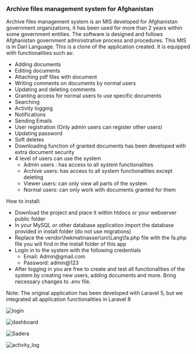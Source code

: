 <h3 style="text-center;" >Archive files management system for Afghanistan </h3>
Archive files management system is an MIS developed for Afghanistan government organizations, it has been used for more than 2 years within some government entities. The software is designed and follows Afghanistan government administrative process and procedures. This MIS is in Dari Language. This is a clone of the application created. It is equipped with functionalities such as:
<ul>
    <li>Adding documents </li>
    <li> Editing documents </li>
<li> Attaching pdf files with document </li>
<li>Writing comments on documents by normal users  </li>
<li>Updating and deleting comments </li>
<li>Granting access for normal users to use specific documents </li>
<li>Searching </li>
<li>Activity logging </li>
<li>Notifications </li>
<li>Sending Emails </li>
<li>User registration (Only admin users can register other users) </li>
<li>Updating password </li>
<li>Soft deletes </li>
<li>Downloading function of granted documents has been developed with extra document security </li>
    <li>	4 level of users can use the system 
        <ul>
            <li> Admin users : has access to all system functionalities </li>
            <li> Archive users: has access to all system functionalities except deleting </li>
            <li> Viewer users: can only view all parts of the system </li> 
            <li> Normal users: can only work with documents granted for them </li> 
        </ul>
    </li>
</ul>
    <p>How to install: </P>
<ul>
    <li> Download the project and place it within htdocs or your webserver public folder </li>
    <li> In your MySQL or other database application import the database provided in install folder (do not use migrations) </li>
    <li>Replace the vendor\hekmatinasser\src\Lang\fa.php file with the fa.php file you will find in the install folder of this app  </li>
    <li>Login in to the system with the following credentials 
        <ul>
            <li>Email: Admin@gmail.com </li>
            <li>Password: admin@123</li>
        </ul>
    </li>
<li> After logging in you are free to create and test all functionalities of the system by creating new users, adding documents and more.
    Bring necessary changes to .env file. </li>
</ul>

<p>Note: The original application has been developed with Laravel 5, but we integrated all application functionalities in Laravel 8 </p>




![login](https://user-images.githubusercontent.com/89167574/134092148-787f3634-6184-470e-bb5f-d012400cd76a.png)

![dashboard](https://user-images.githubusercontent.com/89167574/134092150-4ee5b7b6-9001-4e61-a2b4-bcb161131c3d.png)

![Sadera](https://user-images.githubusercontent.com/89167574/134092159-0feca0e6-0bde-4d57-aec5-70efa642040f.png)

![activity_log](https://user-images.githubusercontent.com/89167574/134092165-6736611c-0c90-4800-92f0-62326e066e29.png)





